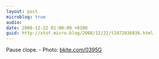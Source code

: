```yaml
---
layout: post
microblog: true
audio: 
date: 2008-12-22 01:00:00 +0100
guid: http://xtof.micro.blog/2008/12/22/t1072036036.html
---
```

Pause clope.  - Photo: [bkite.com/0395G](http://bkite.com/0395G)
